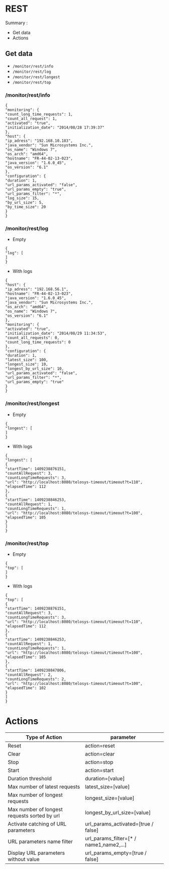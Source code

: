# REST 

Summary :
* Get data
* Actions

## Get data
* ```/monitor/rest/info```
* ```/monitor/rest/log```
* ```/monitor/rest/longest```
* ```/monitor/rest/top```

### /monitor/rest/info
```
{
"monitoring": {
"count_long_time_requests": 1,
"count_all_request": 1,
"activated": "true",
"initialization_date": "2014/08/28 17:39:37"
},
"host": {
"ip_adress": "192.168.10.183",
"java_vendor": "Sun Microsystems Inc.",
"os_name": "Windows 7",
"os_arch": "amd64",
"hostname": "FR-44-02-13-023",
"java_version": "1.6.0_45",
"os_version": "6.1"
},
"configuration": {
"duration": 1,
"url_params_activated": "false",
"url_params_empty": "true",
"url_params_filter": "*",
"log_size": 15,
"by_url_size": 5,
"by_time_size": 20
}
}
```

### /monitor/rest/log
* Empty
```
{
"log": [
]
}
```

* With logs
```
{
"host": {
"ip_adress": "192.168.56.1",
"hostname": "FR-44-02-13-023",
"java_version": "1.6.0_45",
"java_vendor": "Sun Microsystems Inc.",
"os_arch": "amd64",
"os_name": "Windows 7",
"os_version": "6.1"
},
"monitoring": {
"activated": "true",
"initialization_date": "2014/08/29 11:34:53",
"count_all_requests": 0,
"count_long_time_requests": 0
},
"configuration": {
"duration": 1,
"latest_size": 100,
"longest_size": 10,
"longest_by_url_size": 10,
"url_params_activated": "false",
"url_params_filter": "*",
"url_params_empty": "true"
}
}
```

### /monitor/rest/longest
* Empty
```
{
"longest": [
]
}
```

* With logs
```
{
"longest": [
{
"startTime": 1409238876151,
"countAllRequest": 3,
"countLongTimeRequests": 3,
"url": "http://localhost:8080/telosys-timeout/timeout?t=110",
"elapsedTime": 112
},
{
"startTime": 1409238846253,
"countAllRequest": 1,
"countLongTimeRequests": 1,
"url": "http://localhost:8080/telosys-timeout/timeout?t=100",
"elapsedTime": 105
}
]
}
```

### /monitor/rest/top
* Empty
```
{
"top": [
]
}
```

* With logs
```
{
"top": [
{
"startTime": 1409238876151,
"countAllRequest": 3,
"countLongTimeRequests": 3,
"url": "http://localhost:8080/telosys-timeout/timeout?t=110",
"elapsedTime": 112
},
{
"startTime": 1409238846253,
"countAllRequest": 1,
"countLongTimeRequests": 1,
"url": "http://localhost:8080/telosys-timeout/timeout?t=100",
"elapsedTime": 105
},
{
"startTime": 1409238847806,
"countAllRequest": 2,
"countLongTimeRequests": 2,
"url": "http://localhost:8080/telosys-timeout/timeout?t=100",
"elapsedTime": 102
}
]
}
```

# Actions

Type of Action | parameter 
------ | --------- 
Reset | action=reset
Clear | action=clear
Stop | action=stop               
Start | action=start
Duration threshold | duration=[value]
Max number of latest requests | latest_size=[value]
Max number of longest requests | longest_size=[value]
Max number of longest requests sorted by url | longest_by_url_size=[value]
Activate catching of URL parameters | url_params_activated=[true / false]
URL parameters name filter | url_params_filter=[* / name1,name2,...]
Display URL parameters without value | url_params_empty=[true / false]
